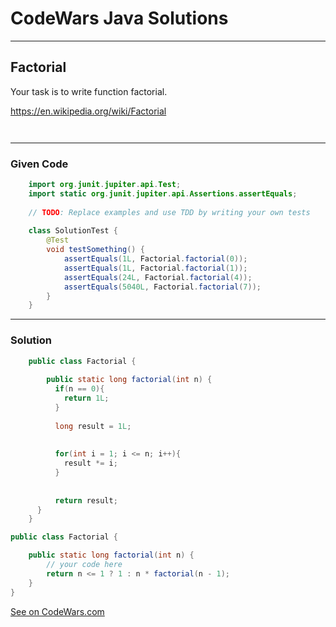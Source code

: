 # CodeWars Java Solutions

---

## Factorial

Your task is to write function factorial.

https://en.wikipedia.org/wiki/Factorial
```

```

```

```



---

### Given Code

```Java
    import org.junit.jupiter.api.Test;
    import static org.junit.jupiter.api.Assertions.assertEquals;
    
    // TODO: Replace examples and use TDD by writing your own tests
    
    class SolutionTest {
        @Test
        void testSomething() {
            assertEquals(1L, Factorial.factorial(0));
            assertEquals(1L, Factorial.factorial(1));
            assertEquals(24L, Factorial.factorial(4));
            assertEquals(5040L, Factorial.factorial(7));
        }
    }

```

---

### Solution

```Java
    public class Factorial {
    
        public static long factorial(int n) {
          if(n == 0){
            return 1L;
          }
          
          long result = 1L;
          
    
          for(int i = 1; i <= n; i++){
            result *= i;
          } 
    
            
          return result;
      }
    }
```


```Java
public class Factorial {

    public static long factorial(int n) {
        // your code here
        return n <= 1 ? 1 : n * factorial(n - 1);
    }
}
```
[See on CodeWars.com](https://www.codewars.com/kata/57a049e253ba33ac5e000212/train/java)